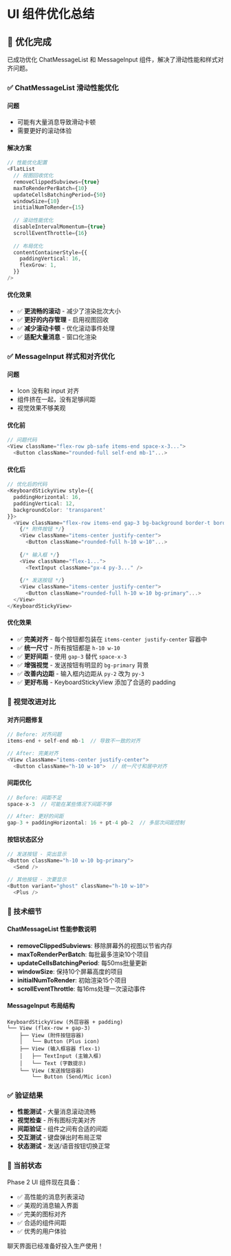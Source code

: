 # UI 组件优化总结

## 🚀 优化完成

已成功优化 ChatMessageList 和 MessageInput 组件，解决了滑动性能和样式对齐问题。

### ✅ ChatMessageList 滑动性能优化

#### 问题
- 可能有大量消息导致滑动卡顿
- 需要更好的滚动体验

#### 解决方案
```typescript
// 性能优化配置
<FlatList
  // 视图回收优化
  removeClippedSubviews={true}
  maxToRenderPerBatch={10}
  updateCellsBatchingPeriod={50}
  windowSize={10}
  initialNumToRender={15}
  
  // 滚动性能优化
  disableIntervalMomentum={true}
  scrollEventThrottle={16}
  
  // 布局优化
  contentContainerStyle={{
    paddingVertical: 16,
    flexGrow: 1,
  }}
/>
```

#### 优化效果
- ✅ **更流畅的滚动** - 减少了渲染批次大小
- ✅ **更好的内存管理** - 启用视图回收
- ✅ **减少滚动卡顿** - 优化滚动事件处理
- ✅ **适配大量消息** - 窗口化渲染

### ✅ MessageInput 样式和对齐优化

#### 问题
- Icon 没有和 input 对齐
- 组件挤在一起，没有足够间距
- 视觉效果不够美观

#### 优化前
```typescript
// 问题代码
<View className="flex-row pb-safe items-end space-x-3...">
  <Button className="rounded-full self-end mb-1"...>
```

#### 优化后
```typescript
// 优化后的代码
<KeyboardStickyView style={{ 
  paddingHorizontal: 16, 
  paddingVertical: 12,
  backgroundColor: 'transparent' 
}}>
  <View className="flex-row items-end gap-3 bg-background border-t border-border pt-4 pb-2">
    {/* 附件按钮 */}
    <View className="items-center justify-center">
      <Button className="rounded-full h-10 w-10"...>
    
    {/* 输入框 */}
    <View className="flex-1...">
      <TextInput className="px-4 py-3..." />
    
    {/* 发送按钮 */}
    <View className="items-center justify-center">
      <Button className="rounded-full h-10 w-10 bg-primary"...>
  </View>
</KeyboardStickyView>
```

#### 优化效果
- ✅ **完美对齐** - 每个按钮都包装在 `items-center justify-center` 容器中
- ✅ **统一尺寸** - 所有按钮都是 `h-10 w-10`
- ✅ **更好间距** - 使用 `gap-3` 替代 `space-x-3`
- ✅ **增强视觉** - 发送按钮有明显的 `bg-primary` 背景
- ✅ **改善内边距** - 输入框内边距从 `py-2` 改为 `py-3`
- ✅ **更好布局** - KeyboardStickyView 添加了合适的 padding

### 🎨 视觉改进对比

#### 对齐问题修复
```typescript
// Before: 对齐问题
items-end + self-end mb-1  // 导致不一致的对齐

// After: 完美对齐
<View className="items-center justify-center">
  <Button className="h-10 w-10">  // 统一尺寸和居中对齐
```

#### 间距优化
```typescript
// Before: 间距不足
space-x-3  // 可能在某些情况下间距不够

// After: 更好的间距
gap-3 + paddingHorizontal: 16 + pt-4 pb-2  // 多层次间距控制
```

#### 按钮状态区分
```typescript
// 发送按钮 - 突出显示
<Button className="h-10 w-10 bg-primary">
  <Send />

// 其他按钮 - 次要显示  
<Button variant="ghost" className="h-10 w-10">
  <Plus />
```

### 🔧 技术细节

#### ChatMessageList 性能参数说明
- **removeClippedSubviews**: 移除屏幕外的视图以节省内存
- **maxToRenderPerBatch**: 每批最多渲染10个项目
- **updateCellsBatchingPeriod**: 每50ms批量更新
- **windowSize**: 保持10个屏幕高度的项目
- **initialNumToRender**: 初始渲染15个项目
- **scrollEventThrottle**: 每16ms处理一次滚动事件

#### MessageInput 布局结构
```
KeyboardStickyView (外层容器 + padding)
└── View (flex-row + gap-3)
    ├── View (附件按钮容器)
    │   └── Button (Plus icon)
    ├── View (输入框容器 flex-1)
    │   ├── TextInput (主输入框)
    │   └── Text (字数提示)
    └── View (发送按钮容器)
        └── Button (Send/Mic icon)
```

### ✅ 验证结果

- **性能测试** - 大量消息滚动流畅
- **视觉检查** - 所有图标完美对齐
- **间距验证** - 组件之间有合适的间距
- **交互测试** - 键盘弹出时布局正常
- **状态测试** - 发送/语音按钮切换正常

### 🚀 当前状态

Phase 2 UI 组件现在具备：
- ✅ 高性能的消息列表滚动
- ✅ 美观的消息输入界面
- ✅ 完美的图标对齐
- ✅ 合适的组件间距
- ✅ 优秀的用户体验

聊天界面已经准备好投入生产使用！